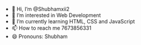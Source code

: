 - 👋 Hi, I’m @Shubhamxii2
- 👀 I’m interested in Web Development 
- 🌱 I’m currently learning HTML, CSS and JavaScript 
- 📫 How to reach me 7673856331
- 😄 Pronouns: Shubham

<!---
Shubhamxii2/Shubhamxii2 is a ✨ special ✨ repository because its `README.md` (this file) appears on your GitHub profile.
You can click the Preview link to take a look at your changes.
--->
